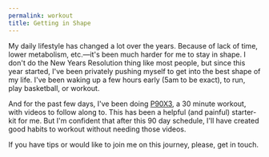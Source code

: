 ```yaml
---
permalink: workout
title: Getting in Shape
---
```


My daily lifestyle has changed a lot over the years. Because of lack of time, lower metabolism, etc.—it's been much harder for me to stay in shape. I don't do the New Years Resolution thing like most people, but since this year started, I've been privately pushing myself to get into the best shape of my life. I've been waking up a few hours early (5am to be exact), to run, play basketball, or workout.

And for the past few days, I've been doing [P90X3][1], a 30 minute workout, with videos to follow along to. This has been a helpful (and painful) starter-kit for me. But I'm confident that after this 90 day schedule, I'll have created good habits to workout without needing those videos.

If you have tips or would like to join me on this journey, please, get in touch.

[1]:	http://www.beachbody.com/product/fitness_programs/p90x3-workout.do